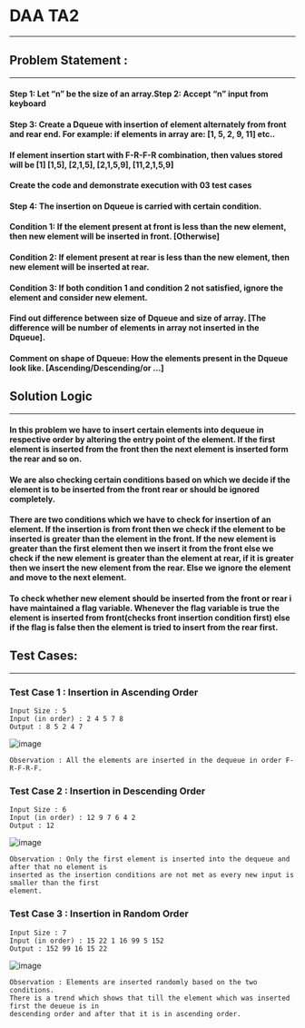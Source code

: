 # DAA TA2 
---
## **Problem Statement :**
---
####  Step 1: Let “n” be the size of an array.Step 2: Accept “n” input from keyboard
#### Step 3: Create a Dqueue with insertion of element alternately from front and rear end. For example: if elements in array are: [1, 5, 2, 9, 11] etc..
#### If element insertion start with F-R-F-R combination, then values stored will be [1] [1,5], [2,1,5], [2,1,5,9], [11,2,1,5,9]
#### Create the code and demonstrate execution with 03 test cases
#### Step 4: The insertion on Dqueue is carried with certain condition.
#### Condition 1: If the element present at front is less than the new element, then new element will be inserted in front. [Otherwise]
#### Condition 2: If element present at rear is less than the new element, then new element will be inserted at rear.
#### Condition 3: If both condition 1 and condition 2 not satisfied, ignore the element and consider new element.
#### Find out difference between size of Dqueue and size of array. [The difference will be number of elements in array not inserted in the Dqueue].
#### Comment on shape of Dqueue: How the elements present in the Dqueue look like. [Ascending/Descending/or …]
## **Solution Logic**
---
#### In this problem we have to insert certain elements into dequeue in respective order by altering the entry point of the element. If the first element is inserted from the front then the next element is inserted form the rear and so on.
#### We are also checking certain conditions based on which we decide if the element is to be inserted from the front rear or should be ignored completely.
#### There are two conditions which we have to check for insertion of an element. If the insertion is from front then we check if the element to be inserted is greater than the element in the front. If the new element is greater than the first element then we insert it from the front else we check if the new element is greater than the element at rear, if it is greater then we insert the new element from the rear. Else we ignore the element and move to the next element.
#### To check whether new element should be inserted from the front or rear i have maintained a flag variable. Whenever the flag variable is true the element is inserted from front(checks front insertion condition first) else if the flag is false then the element is tried to insert from the rear first.
## Test Cases:
---
### Test Case 1 : Insertion in Ascending Order
```
Input Size : 5
Input (in order) : 2 4 5 7 8
Output : 8 5 2 4 7
```
![image](https://user-images.githubusercontent.com/39466756/203856692-f32389cb-319f-41aa-bf32-0c9f5ca3a727.png)
```
Observation : All the elements are inserted in the dequeue in order F-R-F-R-F.
```
### Test Case 2 : Insertion in Descending Order
```
Input Size : 6
Input (in order) : 12 9 7 6 4 2
Output : 12
```
![image](https://user-images.githubusercontent.com/39466756/203858012-8c572846-5a80-46b3-a300-5212030847bb.png)

```
Observation : Only the first element is inserted into the dequeue and after that no element is 
inserted as the insertion conditions are not met as every new input is smaller than the first 
element.
```
### Test Case 3 : Insertion in Random Order
```
Input Size : 7
Input (in order) : 15 22 1 16 99 5 152
Output : 152 99 16 15 22
```
![image](https://user-images.githubusercontent.com/39466756/203858287-4b1d0bcb-53e9-428a-9870-2bd77b29235d.png)

```
Observation : Elements are inserted randomly based on the two conditions. 
There is a trend which shows that till the element which was inserted first the deueue is in 
descending order and after that it is in ascending order.
```
